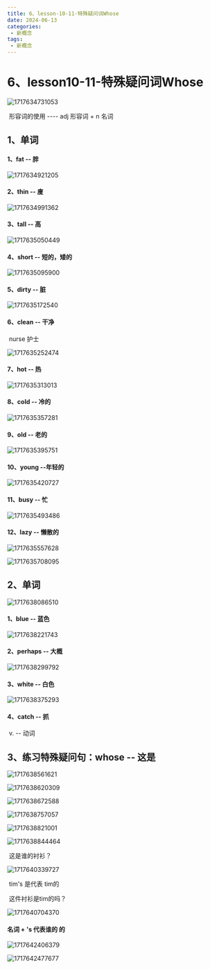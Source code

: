 ```yaml
---
title: 6、lesson-10-11-特殊疑问词Whose
date: 2024-06-13
categories: 
 - 新概念
tags: 
 - 新概念
---
```


# 6、lesson10-11-特殊疑问词Whose

![1717634731053](../../.vuepress/public/images/1717634731053.png)



​		形容词的使用  ---- adj 形容词 + n 名词



## 1、单词



#### 1、fat -- 胖

![1717634921205](../../.vuepress/public/images/1717634921205.png)





#### 	2、thin -- 廋

![1717634991362](../../.vuepress/public/images/1717634991362.png)



#### 	3、tall -- 高

![1717635050449](../../.vuepress/public/images/1717635050449.png)





#### 	4、short -- 短的，矮的

![1717635095900](../../.vuepress/public/images/1717635095900.png)





#### 	5、dirty -- 脏

![1717635172540](../../.vuepress/public/images/1717635172540.png)





#### 	6、clean -- 干净

​				nurse 护士

![1717635252474](../../.vuepress/public/images/1717635252474.png)





#### 	7、hot -- 热

![1717635313013](../../.vuepress/public/images/1717635313013.png)





#### 	8、cold -- 冷的

![1717635357281](../../.vuepress/public/images/1717635357281.png)





#### 	9、old -- 老的

![1717635395751](../../.vuepress/public/images/1717635395751.png)





#### 	10、young --年轻的

![1717635420727](../../.vuepress/public/images/1717635420727.png)



#### 	11、busy -- 忙

![1717635493486](../../.vuepress/public/images/1717635493486.png)





#### 	12、lazy -- 懒散的

![1717635557628](../../.vuepress/public/images/1717635557628.png)





![1717635708095](../../.vuepress/public/images/1717635708095.png)









##  2、单词



![1717638086510](../../.vuepress/public/images/1717638086510.png)



#### 	1、blue -- 蓝色

![1717638221743](../../.vuepress/public/images/1717638221743.png)



#### 	2、perhaps -- 大概

![1717638299792](../../.vuepress/public/images/1717638299792.png)



#### 	3、white -- 白色

![1717638375293](../../.vuepress/public/images/1717638375293.png)





#### 	4、catch -- 抓

​		v. -- 动词



## 3、练习特殊疑问句：whose -- 这是

![1717638561621](../../.vuepress/public/images/1717638561621.png)



![1717638620309](../../.vuepress/public/images/1717638620309.png)



![1717638672588](../../.vuepress/public/images/1717638672588.png)



![1717638757057](../../.vuepress/public/images/1717638757057.png)





![1717638821001](../../.vuepress/public/images/1717638821001.png)

![1717638844464](../../.vuepress/public/images/1717638844464.png)





​		这是谁的衬衫？

![1717640339727](../../.vuepress/public/images/1717640339727.png)



​			tim's 是代表  tim的

​			这件衬衫是tim的吗？

![1717640704370](../../.vuepress/public/images/1717640704370.png)



#### 	名词 + 's 代表谁的 的

![1717642406379](../../.vuepress/public/images/1717642406379.png)



![1717642477677](../../.vuepress/public/images/1717642477677.png)































